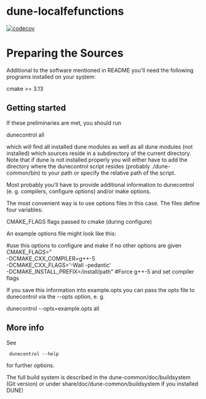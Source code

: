 <!--
SPDX-FileCopyrightText: 2022 The dune-localfefunction developers mueller@ibb.uni-stuttgart.de
SPDX-License-Identifier: LGPL-2.1-or-later
-->

# dune-localfefunctions

[![codecov](https://codecov.io/gh/ikarus-project/dune-localfefunctions/branch/main/graph/badge.svg?token=V50htxzDss)](https://codecov.io/gh/ikarus-project/dune-localfefunctions)



Preparing the Sources
=========================

Additional to the software mentioned in README you'll need the
following programs installed on your system:

  cmake >= 3.13

Getting started
---------------

If these preliminaries are met, you should run

  dunecontrol all

which will find all installed dune modules as well as all dune modules
(not installed) which sources reside in a subdirectory of the current
directory. Note that if dune is not installed properly you will either
have to add the directory where the dunecontrol script resides (probably
./dune-common/bin) to your path or specify the relative path of the script.

Most probably you'll have to provide additional information to dunecontrol
(e. g. compilers, configure options) and/or make options.

The most convenient way is to use options files in this case. The files
define four variables:

CMAKE_FLAGS      flags passed to cmake (during configure)

An example options file might look like this:

#use this options to configure and make if no other options are given
CMAKE_FLAGS=" \
-DCMAKE_CXX_COMPILER=g++-5 \
-DCMAKE_CXX_FLAGS='-Wall -pedantic' \
-DCMAKE_INSTALL_PREFIX=/install/path" #Force g++-5 and set compiler flags

If you save this information into example.opts you can pass the opts file to
dunecontrol via the --opts option, e. g.

  dunecontrol --opts=example.opts all

More info
---------

See

     dunecontrol --help

for further options.


The full build system is described in the dune-common/doc/buildsystem (Git version) or under share/doc/dune-common/buildsystem if you installed DUNE!
